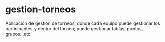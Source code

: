 # gestion-torneos
Aplicación de gestión de torneos, donde cada equipo puede gestionar los participantes y dentro del torneo; puede gestionar tablas, puntos, grupos...etc.
